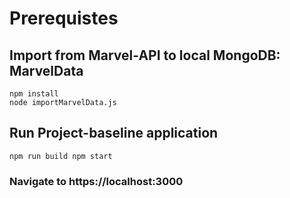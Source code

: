 # Prerequistes
## Import from Marvel-API to local MongoDB: MarvelData
```
npm install
node importMarvelData.js
```
## Run Project-baseline application
`
npm run build
npm start
`
### Navigate to https://localhost:3000
